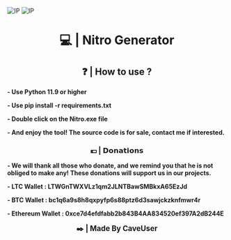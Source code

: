 ![IP](https://i.goopics.net/or645u.png)
![IP](https://i.goopics.net/fz5ukc.png)

<h1 align="center">💻 | Nitro Generator</h1>

<h2 align="center">❓ | How to use ?</h2>

**- Use Python 11.9 or higher**

**- Use pip install -r requirements.txt**

**- Double click on the Nitro.exe file**

**- And enjoy the tool! The source code is for sale, contact me if interested.**


<h3 align="center">💶 | 𝗗𝗼𝗻𝗮𝘁𝗶𝗼𝗻𝘀</h3>

**- We will thank all those who donate, and we remind you that he is not obliged to make any! These donations will support us in our projects.**


**- LTC Wallet : LTWGnTWXVLz1qm2JLNTBawSMBkxA65EzJd**

**- BTC Wallet : bc1q6a9s8h8qxpyfp6s88ptz6d3sawjckzknfmwr4r**

**- Ethereum Wallet : 0xce7d4efdfabb2b843B4AA834520ef397A2dB244E**

<p align="center">
  <b><big>✒️ | Made By CaveUser</big></b>
</p>
